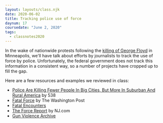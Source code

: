 ```yaml
---
layout: layouts/class.njk
date: 2020-06-02
title: Tracking police use of force
daynum: 17
coursedate: "June 2, 2020"
tags:
  - classnotes2020
---
```


In the wake of nationwide protests following the [killing of George Floyd](https://www.nytimes.com/news-event/george-floyd-protests-minneapolis-new-york-los-angeles) in Minneapolis, we'll have talk about efforts by journalists to track the use of force by police. Unfortunately, the federal government does not track this information in a consistent way, so a number of projects have cropped up to fill the gap. 

Here are a few resources and examples we reviewed in class:

* [Police Are Killing Fewer People In Big Cities, But More In Suburban And Rural America](https://fivethirtyeight.com/features/police-are-killing-fewer-people-in-big-cities-but-more-in-suburban-and-rural-america/) by 538
* [Fatal Force](https://www.washingtonpost.com/graphics/investigations/police-shootings-database/) by The Washington Post
* [Fatal Encounters](https://fatalencounters.org/)
* [The Force Report](https://force.nj.com/) by NJ.com
* [Gun Violence Archive](https://www.gunviolencearchive.org/)
